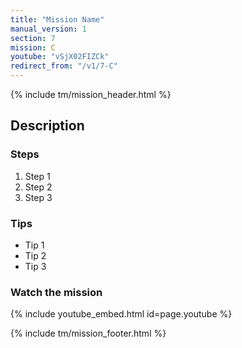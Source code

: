 ```yaml
---
title: "Mission Name"
manual_version: 1
section: 7
mission: C
youtube: "vSjX02FIZCk"
redirect_from: "/v1/7-C"
---
```


{% include tm/mission_header.html %}

## Description

### Steps

1. Step 1
2. Step 2
3. Step 3

### Tips

* Tip 1
* Tip 2
* Tip 3

### Watch the mission

{% include youtube_embed.html id=page.youtube %}

{% include tm/mission_footer.html %}